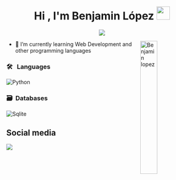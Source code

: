 <h1 align="center">Hi , I'm Benjamin López <img src="https://media.giphy.com/media/hvRJCLFzcasrR4ia7z/giphy.gif" width="35"></h1>

<p align="center">
  <a href="https://github.com/DenverCoder1/readme-typing-svg"><img src="https://readme-typing-svg.herokuapp.com/?font=Time+New+Roman&color=cyan&size=25&center=true&vCenter=true&width=600&height=100&lines=Python+Developer..&hearts;++;self-taught+programmer"></a>
</p>

<p><img align="right" witdh="30%" height="30%" src="https://github.com/Adam-pw/Adam-pw/blob/main/animation_500_kxa883sd.gif" alt="Benjamin lopez" /></p>

- 🌱 I’m currently learning Web Development and other programming languages

### 🛠 &nbsp; Languages

![Python](https://img.shields.io/badge/python-3670A0?style=for-the-badge&logo=python&logoColor=ffdd54)&nbsp;

### 🗃 &nbsp;Databases

![Sqlite](https://img.shields.io/badge/Sqlite-%23316192.svg?style=for-the-badge&logo=Sqlite&logoColor=white)&nbsp;


## Social media

 <a href= "https://www.linkedin.com/in/benjam%C3%ADn-lopez-38068a2a2/">
    <img src="https://img.shields.io/badge/linkedin-%230077B5.svg?style=for-the-badge&logo=linkedin&logoColor=white">
 </a>
